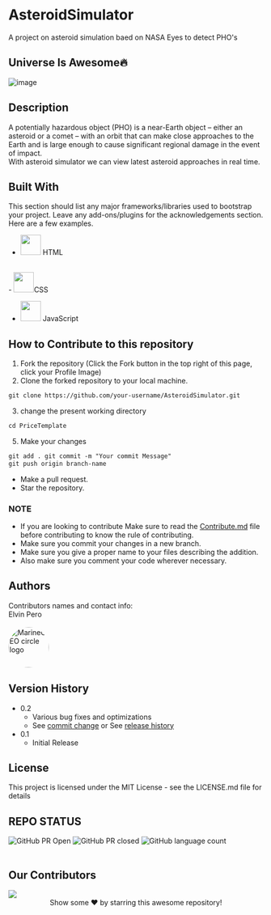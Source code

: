 # AsteroidSimulator
A project on asteroid simulation baed on NASA Eyes to detect PHO's




## Universe Is Awesome🔥

![image](https://img.freepik.com/free-vector/gradient-galaxy-background_23-2148983655.jpg?w=2000)

## Description

A potentially hazardous object (PHO) is a near-Earth object – either an asteroid or a comet – with an orbit that can make close approaches to the Earth and is large enough to cause significant regional damage in the event of impact.
<br>
With asteroid simulator we can view latest asteroid approaches in real time.

## Built With

This section should list any major frameworks/libraries used to bootstrap your
project. Leave any add-ons/plugins for the acknowledgements section. Here are a
few examples.


- <img src="https://cdn-icons-png.flaticon.com/512/1051/1051277.png" width = "40">    HTML
<br>
- <img src="https://cdn4.iconfinder.com/data/icons/social-media-logos-6/512/121-css3-512.png" width = "40">CSS
<br>

- <img src="https://encrypted-tbn0.gstatic.com/images?q=tbn:ANd9GcQJLSpwzZT-chc2GLCrIJ8weQdfLEZvLv6Tfg&usqp=CAU" width = "40">  JavaScript

## How to Contribute to this repository

1. Fork the repository (Click the Fork button in the top right of this page,
   click your Profile Image)
2. Clone the forked repository to your local machine.

```markdown
git clone https://github.com/your-username/AsteroidSimulator.git
```

3. change the present working directory

```markdown
cd PriceTemplate
```

5. Make your changes

```markdown
git add . git commit -m "Your commit Message"
git push origin branch-name
```

- Make a pull request.
- Star the repository.

### NOTE

- If you are looking to contribute Make sure to read the <a href="https://github.com/ElvinPero/PriceTemplate/blob/main/CONTRIBUTING.md">Contribute.md</a>  file before contributing to know the rule of contributing.
- Make sure you commit your changes in a new branch.
- Make sure you give a proper name to your files describing the addition.
- Also make sure you comment your code wherever necessary.


## Authors

Contributors names and contact info: 
<br>Elvin Pero
<br>
<br>
<a href="https://github.com/ElvinPero/">
  <img class="img" src="https://avatars.githubusercontent.com/u/101408574?v=4" alt="MarineGEO circle logo" style="height: 80px; width:80px; border-radius:50%"/>
</a>

## Version History

- 0.2
  - Various bug fixes and optimizations
  - See [commit change]() or See [release history]()
- 0.1
  - Initial Release

## License

This project is licensed under the MIT License - see the LICENSE.md file for
details

## REPO STATUS

![GitHub PR Open](https://img.shields.io/github/issues-pr/ElvinPero/AsteroidSimulator?style=for-the-badge&color=aqua)
![GitHub PR closed](https://img.shields.io/github/issues-pr-closed-raw/ElvinPero/AsteroidSimulator?style=for-the-badge&color=blue)
![GitHub language count](https://img.shields.io/github/languages/count/ElvinPero/AsteroidSimulator?style=for-the-badge&color=brightgreen)
<br><br>

## Our Contributors

<a href="https://github.com/ElvinPero/AsteroidSimulator/graphs/contributors">
  <img src="https://contrib.rocks/image?repo=ElvinPero/AsteroidSimulator" />
</a>

<br>
<div align="center">
Show some ❤️ by starring this awesome repository!
</div>